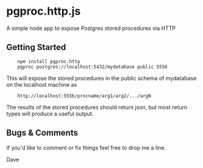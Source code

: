 pgproc.http.js
==============

A simple node app to expose Postgres stored procedures via HTTP


Getting Started
---------------

        npm install pgproc.http
        pgproc postgres://localhost:5432/mydatabase public 5556
        
This will expose the stored procedures in the public schema of mydatabase on the localhost machine as

        http://localhost:5556/procname/arg1/arg2/.../argN
        
The results of the stored procedures should return json, but most return types will produce a useful output.


Bugs & Comments
---------------

If you'd like to comment or fix things feel free to drop me a line.

Dave
